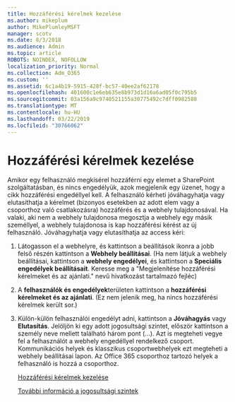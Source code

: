 ```yaml
---
title: Hozzáférési kérelmek kezelése
ms.author: mikeplum
author: MikePlumleyMSFT
manager: scotv
ms.date: 8/3/2018
ms.audience: Admin
ms.topic: article
ROBOTS: NOINDEX, NOFOLLOW
localization_priority: Normal
ms.collection: Adm_O365
ms.custom: ''
ms.assetid: 6c1a4b19-5915-428f-bc57-40ee2af62178
ms.openlocfilehash: 401600c1e6eb635e8b973d1d16a6ad05f0c795b5
ms.sourcegitcommit: 03a156a9c9740521155a30775492c7dff0982588
ms.translationtype: MT
ms.contentlocale: hu-HU
ms.lasthandoff: 03/22/2019
ms.locfileid: "30766062"
---
```

# <a name="manage-access-requests"></a>Hozzáférési kérelmek kezelése

Amikor egy felhasználó megkísérel hozzáférni egy elemet a SharePoint szolgáltatásban, és nincs engedélyük, azok megjelenik egy üzenet, hogy a cikk hozzáférési engedéllyel kell. A felhasználó kérheti jóváhagyhatja vagy elutasíthatja a kérelmet (bizonyos esetekben az adott elem vagy a csoporthoz való csatlakozásra) hozzáférés és a webhely tulajdonosával. Ha valaki, aki nem a webhely tulajdonosa megosztja a webhely egy másik személlyel, a webhely tulajdonosa is kap hozzáférési kérést az új felhasználó. Jóváhagyhatja vagy elutasíthatja az access kéri:
  
1. Látogasson el a webhelyre, és kattintson a beállítások ikonra a jobb felső részén kattintson a **Webhely beállításai**. (Ha nem látjuk a webhely beállításai, kattintson a **webhely engedélyei**, és kattintson a **Speciális engedélyek beállításait**. Keresse meg a "Megjelenítése hozzáférési kérelmeket és az ajánlati." nevű hivatkozást tartalmazó fejléc)
    
2. A **felhasználók és engedélyek**területen kattintson a **hozzáférési kérelmeket és az ajánlati**. (Ez nem jelenik meg, ha nincs hozzáférési kérelmek került sor.)
    
3. Külön-külön felhasználói engedélyt adni, kattintson a **Jóváhagyás** vagy **Elutasítás**. Jelöljön ki egy adott jogosultsági szintet, először kattintson a személy neve mellett található három pont (...). Azt is megteheti vegye fel a felhasználót a webhely engedéllyel rendelkező csoport. Kommunikációs helyek és klasszikus csoportwebhelyek ezt megteheti a webhely beállításai lapon. Az Office 365 csoporthoz tartozó helyek a felhasználó is hozzá a csoporthoz.
    
    [Hozzáférési kérelmek kezelése](https://go.microsoft.com/fwlink/?linkid=2008747)
    
    [További információ a jogosultsági szintek](https://go.microsoft.com/fwlink/?linkid=867071)
    

